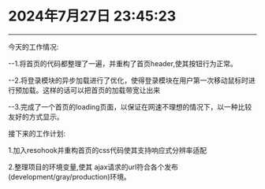 # 2024年7月27日 23:45:23
------------------------------------------------
今天的工作情况:

--1.将首页的代码都整理了一遍，并重构了首页header,使其按钮行为正常。

--2.将登录模块的异步加载进行了优化，使得登录模块在用户第一次移动鼠标时进行预加载。这样的话可以把首页的加载带宽让出来

--3.完成了一个首页的loading页面，以保证在网速不理想的情况下，以一种比较友好的方式显示。

接下来的工作计划:

1.加入resohook并重构首页的css代码使其支持响应式分辨率适配

2.整理项目的环境变量,使其 ajax请求的url符合各个发布(development/gray/production)环境。